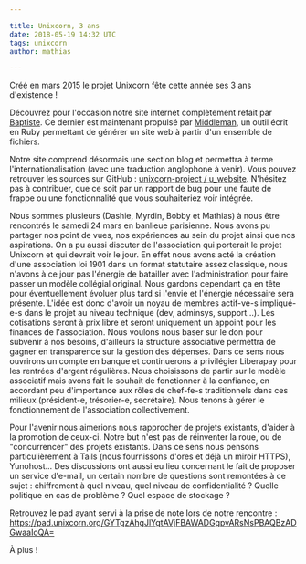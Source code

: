 ```yaml
---

title: Unixcorn, 3 ans
date: 2018-05-19 14:32 UTC
tags: unixcorn
author: mathias

---
```


Créé en mars 2015 le projet Unixcorn fête cette année ses 3 ans d'existence !

Découvrez pour l'occasion notre site internet complètement refait par [Baptiste](https://github.com/BaptisteGelez). Ce dernier est maintenant propulsé par [Middleman](https://middlemanapp.com), un outil écrit en Ruby permettant de générer un site web à partir d'un ensemble de fichiers.

Notre site comprend désormais une section blog et permettra à terme l'internationalisation (avec une traduction anglophone à venir). Vous pouvez retrouver les sources sur GitHub : [unixcorn-project / u_website](https://github.com/unixcorn-project/u_website). N'hésitez pas à contribuer, que ce soit par un rapport de bug pour une faute de frappe ou une fonctionnalité que vous souhaiteriez voir intégrée.

Nous sommes plusieurs (Dashie, Myrdin, Bobby et Mathias) à nous être rencontrés le samedi 24 mars en banlieue parisienne. Nous avons pu partager nos point de vues, nos expériences au sein du projet ainsi que nos aspirations. On a pu aussi discuter de l'association qui porterait le projet Unixcorn et qui devrait voir le jour. En effet nous avons acté la création d'une association loi 1901 dans un format statutaire assez classique, nous n'avons à ce jour pas l'énergie de batailler avec l'administration pour faire passer un modèle collégial original. Nous gardons cependant ça en tête pour éventuellement évoluer plus tard si l'envie et l'énergie nécessaire sera présente.
L'idée est donc d'avoir un noyau de membres actif-ve-s impliqué-e-s dans le projet au niveau technique (dev, adminsys, support...). Les cotisations seront à prix libre et seront uniquement un appoint pour les finances de l'association. Nous voulons nous baser sur le don pour subvenir à nos besoins, d'ailleurs la structure associative permettra de gagner en transparence sur la gestion des dépenses. Dans ce sens nous ouvrirons un compte en banque et continuerons à privilégier Liberapay pour les rentrées d'argent régulières.
Nous choisissons de partir sur le modèle associatif mais avons fait le souhait de fonctionner à la confiance, en accordant peu d'importance aux rôles de chef-fe-s traditionnels dans ces milieux (président-e, trésorier-e, secrétaire). Nous tenons à gérer le fonctionnement de l'association collectivement. 

Pour l'avenir nous aimerions nous rapprocher de projets existants, d'aider à la promotion de ceux-ci. Notre but n'est pas de réinventer la roue, ou de "concurrencer" des projets existants. Dans ce sens nous pensons particulièrement à Tails (nous fournissons d'ores et déjà un miroir HTTPS), Yunohost...
Des discussions ont aussi eu lieu concernant le fait de proposer un service d'e-mail, un certain nombre de questions sont remontées à ce sujet : chiffrement à quel niveau, quel niveau de confidentialité ? Quelle politique en cas de problème ? Quel espace de stockage ?

Retrouvez le pad ayant servi à la prise de note lors de notre rencontre : https://pad.unixcorn.org/GYTgzAhgJlYgtAVjFBAWADGgpvARsNsPBAQBzADGwaaIoQA=

À plus !
